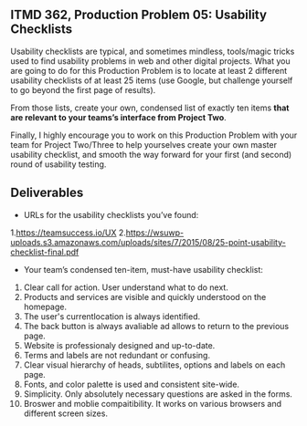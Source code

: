 ## ITMD 362, Production Problem 05: Usability Checklists

Usability checklists are typical, and sometimes mindless, tools/magic tricks used to find usability
problems in web and other digital projects. What you are going to do for this Production Problem is
to locate at least 2 different usability checklists of at least 25 items (use Google, but challenge
yourself to go beyond the first page of results).

From those lists, create your own, condensed list of exactly ten items **that are relevant to your
teams’s interface from Project Two**.

Finally, I highly encourage you to work on this Production Problem with your team for Project
Two/Three to help yourselves create your own master usability checklist, and smooth the way forward
for your first (and second) round of usability testing.

## Deliverables

* URLs for the usability checklists you’ve found:

1.https://teamsuccess.io/UX 
2.https://wsuwp-uploads.s3.amazonaws.com/uploads/sites/7/2015/08/25-point-usability-checklist-final.pdf 

* Your team’s condensed ten-item, must-have usability checklist:

1. Clear call for action. User understand what to do next.
2. Products and services are visible and quickly understood on the homepage.
3. The user's currentlocation is always identified. 
4. The back button is always avaliable ad allows to return to the previous page.
5. Website is professionaly designed and up-to-date.
6. Terms and labels are not redundant or confusing.
7. Clear visual hierarchy of heads, subtilites, options and labels on each page.
8. Fonts, and color palette is used and consistent site-wide.
9. Simplicity. Only absolutely necessary questions are asked in the forms.
10. Broswer and moblie compaitibility. It works on various browsers and different screen sizes. 
